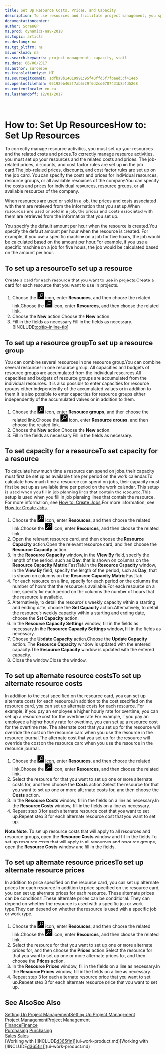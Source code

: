 ```yaml
---
title: Set Up Resource Costs, Prices, and Capacity
description: To use resources and facilitate project management, you specify costs and prices for individual resources or resource groups, and set the resource capacity.
documentationcenter: 
author: SorenGP
ms.prod: dynamics-nav-2018
ms.topic: article
ms.devlang: na
ms.tgt_pltfrm: na
ms.workload: na
ms.search.keywords: project management, capacity, staff
ms.date: 06/06/2017
ms.author: sgroespe
ms.translationtype: HT
ms.sourcegitcommit: 1dfba8b14019991c95f40ffd5f7fbaed5df414eb
ms.openlocfilehash: 05192eb463f7ab5529f6d2cd0707431b8a4d5268
ms.contentlocale: en-ca
ms.lasthandoff: 12/01/2017

---
```

# <a name="how-to-set-up-resources"></a><span data-ttu-id="89452-103">How to: Set Up Resources</span><span class="sxs-lookup"><span data-stu-id="89452-103">How to: Set Up Resources</span></span>
<span data-ttu-id="89452-104">To correctly manage resource activities, you must set up your resources and the related costs and prices.</span><span class="sxs-lookup"><span data-stu-id="89452-104">To correctly manage resource activities, you must set up your resources and the related costs and prices.</span></span> <span data-ttu-id="89452-105">The job-related prices, discounts, and cost factor rules are set up on the job card.</span><span class="sxs-lookup"><span data-stu-id="89452-105">The job-related prices, discounts, and cost factor rules are set up on the job card.</span></span> <span data-ttu-id="89452-106">You can specify the costs and prices for individual resources, resource groups, or all available resources of the company.</span><span class="sxs-lookup"><span data-stu-id="89452-106">You can specify the costs and prices for individual resources, resource groups, or all available resources of the company.</span></span>

<span data-ttu-id="89452-107">When resources are used or sold in a job, the prices and costs associated with them are retrieved from the information that you set up.</span><span class="sxs-lookup"><span data-stu-id="89452-107">When resources are used or sold in a job, the prices and costs associated with them are retrieved from the information that you set up.</span></span>

<span data-ttu-id="89452-108">You specify the default amount per hour when the resource is created.</span><span class="sxs-lookup"><span data-stu-id="89452-108">You specify the default amount per hour when the resource is created.</span></span> <span data-ttu-id="89452-109">For example, if you use a specific machine on a job for five hours, the job would be calculated based on the amount per hour.</span><span class="sxs-lookup"><span data-stu-id="89452-109">For example, if you use a specific machine on a job for five hours, the job would be calculated based on the amount per hour.</span></span>

## <a name="to-set-up-a-resource"></a><span data-ttu-id="89452-110">To set up a resource</span><span class="sxs-lookup"><span data-stu-id="89452-110">To set up a resource</span></span>
<span data-ttu-id="89452-111">Create a card for each resource that you want to use in projects.</span><span class="sxs-lookup"><span data-stu-id="89452-111">Create a card for each resource that you want to use in projects.</span></span>

1. <span data-ttu-id="89452-112">Choose the ![Search for Page or Report](media/ui-search/search_small.png "Search for Page or Report icon") icon, enter **Resources**, and then choose the related link.</span><span class="sxs-lookup"><span data-stu-id="89452-112">Choose the ![Search for Page or Report](media/ui-search/search_small.png "Search for Page or Report icon") icon, enter **Resources**, and then choose the related link.</span></span>
2. <span data-ttu-id="89452-113">Choose the **New** action.</span><span class="sxs-lookup"><span data-stu-id="89452-113">Choose the **New** action.</span></span>
3. <span data-ttu-id="89452-114">Fill in the fields as necessary.</span><span class="sxs-lookup"><span data-stu-id="89452-114">Fill in the fields as necessary.</span></span> [!INCLUDE[tooltip-inline-tip](includes/tooltip-inline-tip_md.md)]  

## <a name="to-set-up-a-resource-group"></a><span data-ttu-id="89452-115">To set up a resource group</span><span class="sxs-lookup"><span data-stu-id="89452-115">To set up a resource group</span></span>
<span data-ttu-id="89452-116">You can combine several resources in one resource group.</span><span class="sxs-lookup"><span data-stu-id="89452-116">You can combine several resources in one resource group.</span></span> <span data-ttu-id="89452-117">All capacities and budgets of resource groups are accumulated from the individual resources.</span><span class="sxs-lookup"><span data-stu-id="89452-117">All capacities and budgets of resource groups are accumulated from the individual resources.</span></span> <span data-ttu-id="89452-118">It is also possible to enter capacities for resource groups either independently of the accumulated values or in addition to them.</span><span class="sxs-lookup"><span data-stu-id="89452-118">It is also possible to enter capacities for resource groups either independently of the accumulated values or in addition to them.</span></span>

1. <span data-ttu-id="89452-119">Choose the ![Search for Page or Report](media/ui-search/search_small.png "Search for Page or Report icon") icon, enter **Resource groups**, and then choose the related link.</span><span class="sxs-lookup"><span data-stu-id="89452-119">Choose the ![Search for Page or Report](media/ui-search/search_small.png "Search for Page or Report icon") icon, enter **Resource groups**, and then choose the related link.</span></span>
2. <span data-ttu-id="89452-120">Choose the **New** action.</span><span class="sxs-lookup"><span data-stu-id="89452-120">Choose the **New** action.</span></span>
3. <span data-ttu-id="89452-121">Fill in the fields as necessary.</span><span class="sxs-lookup"><span data-stu-id="89452-121">Fill in the fields as necessary.</span></span>

## <a name="to-set-capacity-for-a-resource"></a><span data-ttu-id="89452-122">To set capacity for a resource</span><span class="sxs-lookup"><span data-stu-id="89452-122">To set capacity for a resource</span></span>
<span data-ttu-id="89452-123">To calculate how much time a resource can spend on jobs, their capacity must first be set up as available time per period on the work calendar.</span><span class="sxs-lookup"><span data-stu-id="89452-123">To calculate how much time a resource can spend on jobs, their capacity must first be set up as available time per period on the work calendar.</span></span> <span data-ttu-id="89452-124">This setup is used when you fill in job planning lines that contain the resource.</span><span class="sxs-lookup"><span data-stu-id="89452-124">This setup is used when you fill in job planning lines that contain the resource.</span></span> <span data-ttu-id="89452-125">For more information, see [How to: Create Jobs](projects-how-create-jobs.md).</span><span class="sxs-lookup"><span data-stu-id="89452-125">For more information, see [How to: Create Jobs](projects-how-create-jobs.md).</span></span>

1. <span data-ttu-id="89452-126">Choose the ![Search for Page or Report](media/ui-search/search_small.png "Search for Page or Report icon") icon, enter **Resources**, and then choose the related link.</span><span class="sxs-lookup"><span data-stu-id="89452-126">Choose the ![Search for Page or Report](media/ui-search/search_small.png "Search for Page or Report icon") icon, enter **Resources**, and then choose the related link.</span></span>
2. <span data-ttu-id="89452-127">Open the relevant resource card, and then choose the **Resource Capacity** action.</span><span class="sxs-lookup"><span data-stu-id="89452-127">Open the relevant resource card, and then choose the **Resource Capacity** action.</span></span>
3. <span data-ttu-id="89452-128">In the **Resource Capacity** window, in the **View By** field, specify the length of the period, such as **Day**, that is shown on columns on the **Resource Capacity Matrix** FastTab.</span><span class="sxs-lookup"><span data-stu-id="89452-128">In the **Resource Capacity** window, in the **View By** field, specify the length of the period, such as **Day**, that is shown on columns on the **Resource Capacity Matrix** FastTab.</span></span>
4. <span data-ttu-id="89452-129">For each resource on a line, specify for each period on the columns the number of hours that the resource is available.</span><span class="sxs-lookup"><span data-stu-id="89452-129">For each resource on a line, specify for each period on the columns the number of hours that the resource is available.</span></span>
5. <span data-ttu-id="89452-130">Alternatively, to detail the resource's weekly capacity within a starting and ending date, choose the **Set Capacity** action.</span><span class="sxs-lookup"><span data-stu-id="89452-130">Alternatively, to detail the resource's weekly capacity within a starting and ending date, choose the **Set Capacity** action.</span></span>
6. <span data-ttu-id="89452-131">In the **Resource Capacity Settings** window, fill in the fields as necessary.</span><span class="sxs-lookup"><span data-stu-id="89452-131">In the **Resource Capacity Settings** window, fill in the fields as necessary.</span></span>
7. <span data-ttu-id="89452-132">Choose the **Update Capacity** action.</span><span class="sxs-lookup"><span data-stu-id="89452-132">Choose the **Update Capacity** action.</span></span> <span data-ttu-id="89452-133">The **Resource Capacity** window is updated with the entered capacity.</span><span class="sxs-lookup"><span data-stu-id="89452-133">The **Resource Capacity** window is updated with the entered capacity.</span></span>
8. <span data-ttu-id="89452-134">Close the window.</span><span class="sxs-lookup"><span data-stu-id="89452-134">Close the window.</span></span>

## <a name="to-set-up-alternate-resource-costs"></a><span data-ttu-id="89452-135">To set up alternate resource costs</span><span class="sxs-lookup"><span data-stu-id="89452-135">To set up alternate resource costs</span></span>
<span data-ttu-id="89452-136">In addition to the cost specified on the resource card, you can set up alternate costs for each resource.</span><span class="sxs-lookup"><span data-stu-id="89452-136">In addition to the cost specified on the resource card, you can set up alternate costs for each resource.</span></span> <span data-ttu-id="89452-137">For example, if you pay an employee a higher hourly rate for overtime, you can set up a resource cost for the overtime rate.</span><span class="sxs-lookup"><span data-stu-id="89452-137">For example, if you pay an employee a higher hourly rate for overtime, you can set up a resource cost for the overtime rate.</span></span> <span data-ttu-id="89452-138">The alternate cost that you set up for the resource will override the cost on the resource card when you use the resource in the resource journal.</span><span class="sxs-lookup"><span data-stu-id="89452-138">The alternate cost that you set up for the resource will override the cost on the resource card when you use the resource in the resource journal.</span></span>

1. <span data-ttu-id="89452-139">Choose the ![Search for Page or Report](media/ui-search/search_small.png "Search for Page or Report icon") icon, enter **Resources**, and then choose the related link.</span><span class="sxs-lookup"><span data-stu-id="89452-139">Choose the ![Search for Page or Report](media/ui-search/search_small.png "Search for Page or Report icon") icon, enter **Resources**, and then choose the related link.</span></span>  
2. <span data-ttu-id="89452-140">Select the resource for that you want to set up one or more alternate costs for, and then choose the **Costs** action.</span><span class="sxs-lookup"><span data-stu-id="89452-140">Select the resource for that you want to set up one or more alternate costs for, and then choose the **Costs** action.</span></span>  
3. <span data-ttu-id="89452-141">In the **Resource Costs** window, fill in the fields on a line as necessary.</span><span class="sxs-lookup"><span data-stu-id="89452-141">In the **Resource Costs** window, fill in the fields on a line as necessary.</span></span>  
4. <span data-ttu-id="89452-142">Repeat step 3 for each alternate resource cost that you want to set up.</span><span class="sxs-lookup"><span data-stu-id="89452-142">Repeat step 3 for each alternate resource cost that you want to set up.</span></span>

<span data-ttu-id="89452-143">**Note**.</span><span class="sxs-lookup"><span data-stu-id="89452-143">**Note**.</span></span> <span data-ttu-id="89452-144">To set up resource costs that will apply to all resources and resource groups, open the **Resource Costs** window and fill in the fields.</span><span class="sxs-lookup"><span data-stu-id="89452-144">To set up resource costs that will apply to all resources and resource groups, open the **Resource Costs** window and fill in the fields.</span></span>

## <a name="to-set-up-alternate-resource-prices"></a><span data-ttu-id="89452-145">To set up alternate resource prices</span><span class="sxs-lookup"><span data-stu-id="89452-145">To set up alternate resource prices</span></span>
<span data-ttu-id="89452-146">In addition to price specified on the resource card, you can set up alternate prices for each resource.</span><span class="sxs-lookup"><span data-stu-id="89452-146">In addition to price specified on the resource card, you can set up alternate prices for each resource.</span></span> <span data-ttu-id="89452-147">These alternate prices can be conditional.</span><span class="sxs-lookup"><span data-stu-id="89452-147">These alternate prices can be conditional.</span></span> <span data-ttu-id="89452-148">They can depend on whether the resource is used with a specific job or work type.</span><span class="sxs-lookup"><span data-stu-id="89452-148">They can depend on whether the resource is used with a specific job or work type.</span></span>

1. <span data-ttu-id="89452-149">Choose the ![Search for Page or Report](media/ui-search/search_small.png "Search for Page or Report icon") icon, enter **Resources**, and then choose the related link.</span><span class="sxs-lookup"><span data-stu-id="89452-149">Choose the ![Search for Page or Report](media/ui-search/search_small.png "Search for Page or Report icon") icon, enter **Resources**, and then choose the related link.</span></span>
2. <span data-ttu-id="89452-150">Select the resource for that you want to set up one or more alternate prices for, and then choose the **Prices** action.</span><span class="sxs-lookup"><span data-stu-id="89452-150">Select the resource for that you want to set up one or more alternate prices for, and then choose the **Prices** action.</span></span>
3. <span data-ttu-id="89452-151">In the **Resource Prices** window, fill in the fields on a line as necessary.</span><span class="sxs-lookup"><span data-stu-id="89452-151">In the **Resource Prices** window, fill in the fields on a line as necessary.</span></span>
4. <span data-ttu-id="89452-152">Repeat step 3 for each alternate resource price that you want to set up.</span><span class="sxs-lookup"><span data-stu-id="89452-152">Repeat step 3 for each alternate resource price that you want to set up.</span></span>

## <a name="see-also"></a><span data-ttu-id="89452-153">See Also</span><span class="sxs-lookup"><span data-stu-id="89452-153">See Also</span></span>
[<span data-ttu-id="89452-154">Setting Up Project Management</span><span class="sxs-lookup"><span data-stu-id="89452-154">Setting Up Project Management</span></span>](projects-setup-projects.md)  
[<span data-ttu-id="89452-155">Project Management</span><span class="sxs-lookup"><span data-stu-id="89452-155">Project Management</span></span>](projects-manage-projects.md)  
[<span data-ttu-id="89452-156">Finance</span><span class="sxs-lookup"><span data-stu-id="89452-156">Finance</span></span>](finance.md)  
<span data-ttu-id="89452-157">[Purchasing](purchasing-manage-purchasing.md)       </span><span class="sxs-lookup"><span data-stu-id="89452-157">[Purchasing](purchasing-manage-purchasing.md)       </span></span>  
<span data-ttu-id="89452-158">[Sales](sales-manage-sales.md)    </span><span class="sxs-lookup"><span data-stu-id="89452-158">[Sales](sales-manage-sales.md)    </span></span>  
<span data-ttu-id="89452-159">[Working with [!INCLUDE[d365fin](includes/d365fin_md.md)]](ui-work-product.md)</span><span class="sxs-lookup"><span data-stu-id="89452-159">[Working with [!INCLUDE[d365fin](includes/d365fin_md.md)]](ui-work-product.md)</span></span>  

